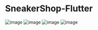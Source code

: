 # SneakerShop-Flutter
![image](https://github.com/user-attachments/assets/a80767ab-d9fc-48dc-b3c8-e4d3049f4730)
![image](https://github.com/user-attachments/assets/2d75071c-99bb-40a5-b458-468313004234)
![image](https://github.com/user-attachments/assets/1207a763-1ffd-44fd-baf0-c54162141bad)
![image](https://github.com/user-attachments/assets/f83a4fc5-6230-486b-96cd-85c5125654b8)


